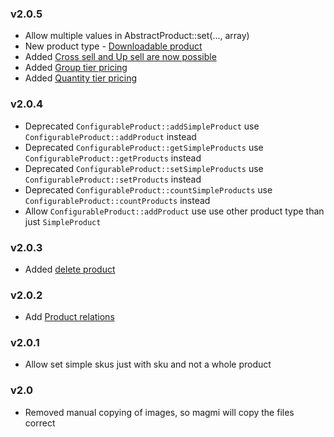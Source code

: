 ### v2.0.5

* Allow multiple values in AbstractProduct::set(..., array)
* New product type - [Downloadable product](documentation/downloadableproduct.md)
* Added [Cross sell and Up sell are now possible]((documentation/relations.md))
* Added [Group tier pricing](documentation/tierpricing.md)
* Added [Quantity tier pricing](documentation/tierpricing.md)

### v2.0.4

* Deprecated `ConfigurableProduct::addSimpleProduct` use `ConfigurableProduct::addProduct` instead
* Deprecated `ConfigurableProduct::getSimpleProducts` use `ConfigurableProduct::getProducts` instead
* Deprecated `ConfigurableProduct::setSimpleProducts` use `ConfigurableProduct::setProducts` instead
* Deprecated `ConfigurableProduct::countSimpleProducts` use `ConfigurableProduct::countProducts` instead
* Allow `ConfigurableProduct::addProduct` use use other product type than just `SimpleProduct`

### v2.0.3

* Added [delete product](documentation/deleteproduct.md)

### v2.0.2

* Add [Product relations](documentation/relations.md)

### v2.0.1

* Allow set simple skus just with sku and not a whole product

### v2.0

* Removed manual copying of images, so magmi will copy the files correct
